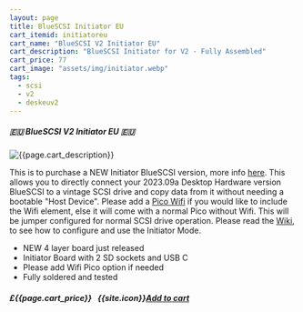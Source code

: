 ```yaml
---
layout: page
title: BlueSCSI Initiator EU
cart_itemid: initiatoreu
cart_name: "BlueSCSI V2 Initiator EU"
cart_description: "BlueSCSI Initiator for V2 - Fully Assembled"
cart_price: 77
cart_image: "assets/img/initiator.webp"
tags: 
  - scsi
  - v2
  - deskeuv2
---
```


##### 🇪🇺 BlueSCSI V2 Initiator EU 🇪🇺

![{{page.cart_description}}]({{page.cart_image}})

This is to purchase a NEW Initiator BlueSCSI version, more info <a href="https://github.com/BlueSCSI/BlueSCSI-v2/wiki/Initiator-Mode" target="_blank">here</a>. This allows you to directly connect your 2023.09a Desktop Hardware version BlueSCSI to a vintage SCSI drive and copy data from it without needing a bootable "Host Device". Please add a [Pico Wifi](/picowifi) if you would like to  include the Wifi element, else it will come with a normal Pico without Wifi. This will be jumper configured for normal SCSI drive operation. Please read the <a href="https://github.com/BlueSCSI/BlueSCSI-v2/wiki/Initiator-Mode" target="_blank">Wiki</a>, to see how to configure and use the Initiator Mode.

* NEW 4 layer board just released
* Initiator Board with 2 SD sockets and USB C
* Please add Wifi Pico option if needed
* Fully soldered and tested


##### £{{page.cart_price}} &nbsp; {{site.icon}}[Add to cart](/cart#{{page.cart_itemid}})